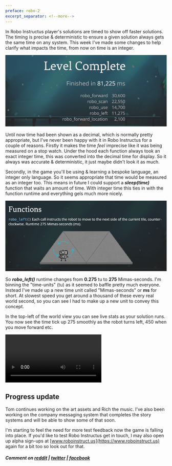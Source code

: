 ```yaml
---
preface: robo-2
excerpt_separator: <!--more-->
---
```

In Robo Instructus player's solutions are timed to show off faster solutions. The timing is precise & deterministic to ensure a given solution always gets the same time on any system. This week I've made some changes to help clarify what impacts the time, from now on time is an integer.

![](/assets/2018-11-23/top.jpg "Much more discrete wouldn't you say?")

<!--more-->
Until now time had been shown as a decimal, which is normally pretty appropriate, but I've never been happy with it in Robo Instructus for a couple of reasons. Firstly it makes the time _feel_ imprecise like it was being measured on a stop watch. Under the hood each function always took an exact integer time, this was converted into the decimal time for display. So it always was accurate & deterministic, it just maybe didn't look it as much.

Secondly, in the game you'll be using & learning a bespoke language, an integer only language. So it seems appropriate that time would be measured as an integer too. This means in future I could support a ***sleep(time)*** function that waits an amount of time. With integer time this ties in with the function runtime and everything gels much more nicely.

![](/assets/2018-11-23/ms.jpg "Functions with exact integer runtime")

So ***robo_left()*** runtime changes from **0.275** tu to **275** Mimas-seconds. I'm binning the "time-units" (tu) as it seemed to baffle pretty much everyone. Instead I've made up a new time unit called "Mimas-seconds" or **ms** for short. At slowest speed you get around a thousand of these every real world second, so you can see I had to make up a new unit to convey this concept.

In the top-left of the world view you can see live stats as your solution runs. You now see the time tick up 275 smoothly as the robot turns left, 450 when you move forward etc.

<video src="/assets/2018-11-23/live.mp4" controls></video>

## Progress update
Tom continues working on the art assets and Rich the music. I've also been working on the company messaging system that completes the story systems and will be able to show some of that soon.

I'm starting to feel the need for more test feedback now the game is falling into place. If you'd like to test Robo Instructus get in touch, I may also open up alpha sign-ups at [www.roboinstruct.us](https://www.roboinstruct.us) again for a bit too so look out for that.

##### Comment on [reddit](https://www.reddit.com/r/devblogs/comments/9zomdw/robo_instructus_integer_time/) | [twitter](https://twitter.com/bigabgames/status/1065970344232710144) | [facebook](https://www.facebook.com/bigabgames/photos/a.2004151779672199/2173373616083347)
